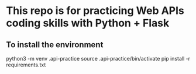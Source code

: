 # This repo is for practicing Web APIs coding skills with Python + Flask

## To install the environment
python3 -m venv .api-practice
source .api-practice/bin/activate
pip install -r requirements.txt
